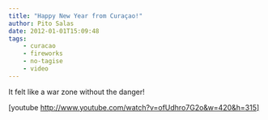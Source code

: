 ```yaml
---
title: "Happy New Year from Curaçao!"
author: Pito Salas
date: 2012-01-01T15:09:48
tags:
    - curacao
    - fireworks
    - no-tagise
    - video
---
```




It felt like a war zone without the danger!

[youtube http://www.youtube.com/watch?v=ofUdhro7G2o&w=420&h=315]


